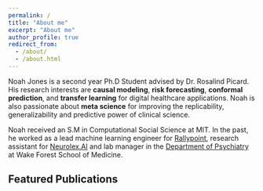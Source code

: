 ```yaml
---
permalink: /
title: "About me"
excerpt: "About me"
author_profile: true
redirect_from: 
  - /about/
  - /about.html
---
```


Noah Jones is a second year Ph.D Student advised by Dr. Rosalind Picard.  His research interests are **causal modeling**, **risk forecasting**, **conformal prediction**, and **transfer learning** for digital healthcare applications.  Noah is also passionate about **meta science** for improving the replicability, generalizability and predictive power of clinical science.

Noah received an S.M in Computational Social Science at MIT.  In the past, he worked as a lead machine learning engineer for [Rallypoint](https://www.rallypoint.com/), research assistant for [Neurolex.AI](https://www.neurolex.ai/) and lab manager in the [Department of Psychiatry](https://school.wakehealth.edu/departments/psychiatry-and-behavioral-medicine) at Wake Forest School of Medicine.

Featured Publications
---------------------


